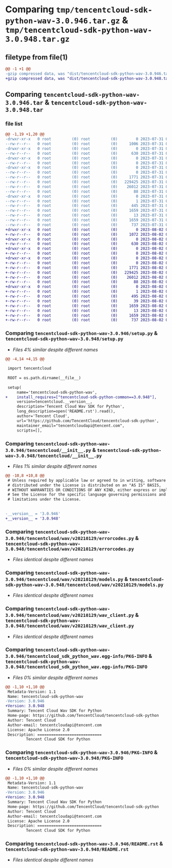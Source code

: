 # Comparing `tmp/tencentcloud-sdk-python-wav-3.0.946.tar.gz` & `tmp/tencentcloud-sdk-python-wav-3.0.948.tar.gz`

## filetype from file(1)

```diff
@@ -1 +1 @@
-gzip compressed data, was "dist/tencentcloud-sdk-python-wav-3.0.946.tar", last modified: Mon Jul 31 00:40:05 2023, max compression
+gzip compressed data, was "dist/tencentcloud-sdk-python-wav-3.0.948.tar", last modified: Wed Aug  2 00:41:43 2023, max compression
```

## Comparing `tencentcloud-sdk-python-wav-3.0.946.tar` & `tencentcloud-sdk-python-wav-3.0.948.tar`

### file list

```diff
@@ -1,19 +1,20 @@
-drwxr-xr-x   0 root         (0) root         (0)        0 2023-07-31 00:40:05.000000 tencentcloud-sdk-python-wav-3.0.946/
--rw-r--r--   0 root         (0) root         (0)     1006 2023-07-31 00:40:05.000000 tencentcloud-sdk-python-wav-3.0.946/setup.py
-drwxr-xr-x   0 root         (0) root         (0)        0 2023-07-31 00:40:05.000000 tencentcloud-sdk-python-wav-3.0.946/tencentcloud/
--rw-r--r--   0 root         (0) root         (0)      630 2023-07-31 00:40:05.000000 tencentcloud-sdk-python-wav-3.0.946/tencentcloud/__init__.py
-drwxr-xr-x   0 root         (0) root         (0)        0 2023-07-31 00:40:05.000000 tencentcloud-sdk-python-wav-3.0.946/tencentcloud/wav/
--rw-r--r--   0 root         (0) root         (0)        0 2023-07-31 00:40:05.000000 tencentcloud-sdk-python-wav-3.0.946/tencentcloud/wav/__init__.py
-drwxr-xr-x   0 root         (0) root         (0)        0 2023-07-31 00:40:05.000000 tencentcloud-sdk-python-wav-3.0.946/tencentcloud/wav/v20210129/
--rw-r--r--   0 root         (0) root         (0)        0 2023-07-31 00:40:05.000000 tencentcloud-sdk-python-wav-3.0.946/tencentcloud/wav/v20210129/__init__.py
--rw-r--r--   0 root         (0) root         (0)     1771 2023-07-31 00:40:05.000000 tencentcloud-sdk-python-wav-3.0.946/tencentcloud/wav/v20210129/errorcodes.py
--rw-r--r--   0 root         (0) root         (0)   229425 2023-07-31 00:40:05.000000 tencentcloud-sdk-python-wav-3.0.946/tencentcloud/wav/v20210129/models.py
--rw-r--r--   0 root         (0) root         (0)    26012 2023-07-31 00:40:05.000000 tencentcloud-sdk-python-wav-3.0.946/tencentcloud/wav/v20210129/wav_client.py
--rw-r--r--   0 root         (0) root         (0)       88 2023-07-31 00:40:05.000000 tencentcloud-sdk-python-wav-3.0.946/setup.cfg
-drwxr-xr-x   0 root         (0) root         (0)        0 2023-07-31 00:40:05.000000 tencentcloud-sdk-python-wav-3.0.946/tencentcloud_sdk_python_wav.egg-info/
--rw-r--r--   0 root         (0) root         (0)        1 2023-07-31 00:40:05.000000 tencentcloud-sdk-python-wav-3.0.946/tencentcloud_sdk_python_wav.egg-info/dependency_links.txt
--rw-r--r--   0 root         (0) root         (0)      445 2023-07-31 00:40:05.000000 tencentcloud-sdk-python-wav-3.0.946/tencentcloud_sdk_python_wav.egg-info/SOURCES.txt
--rw-r--r--   0 root         (0) root         (0)     1659 2023-07-31 00:40:05.000000 tencentcloud-sdk-python-wav-3.0.946/tencentcloud_sdk_python_wav.egg-info/PKG-INFO
--rw-r--r--   0 root         (0) root         (0)       13 2023-07-31 00:40:05.000000 tencentcloud-sdk-python-wav-3.0.946/tencentcloud_sdk_python_wav.egg-info/top_level.txt
--rw-r--r--   0 root         (0) root         (0)     1659 2023-07-31 00:40:05.000000 tencentcloud-sdk-python-wav-3.0.946/PKG-INFO
--rw-r--r--   0 root         (0) root         (0)      737 2023-07-31 00:40:05.000000 tencentcloud-sdk-python-wav-3.0.946/README.rst
+drwxr-xr-x   0 root         (0) root         (0)        0 2023-08-02 00:41:43.000000 tencentcloud-sdk-python-wav-3.0.948/
+-rw-r--r--   0 root         (0) root         (0)     1072 2023-08-02 00:41:43.000000 tencentcloud-sdk-python-wav-3.0.948/setup.py
+drwxr-xr-x   0 root         (0) root         (0)        0 2023-08-02 00:41:43.000000 tencentcloud-sdk-python-wav-3.0.948/tencentcloud/
+-rw-r--r--   0 root         (0) root         (0)      630 2023-08-02 00:41:43.000000 tencentcloud-sdk-python-wav-3.0.948/tencentcloud/__init__.py
+drwxr-xr-x   0 root         (0) root         (0)        0 2023-08-02 00:41:43.000000 tencentcloud-sdk-python-wav-3.0.948/tencentcloud/wav/
+-rw-r--r--   0 root         (0) root         (0)        0 2023-08-02 00:41:43.000000 tencentcloud-sdk-python-wav-3.0.948/tencentcloud/wav/__init__.py
+drwxr-xr-x   0 root         (0) root         (0)        0 2023-08-02 00:41:43.000000 tencentcloud-sdk-python-wav-3.0.948/tencentcloud/wav/v20210129/
+-rw-r--r--   0 root         (0) root         (0)        0 2023-08-02 00:41:43.000000 tencentcloud-sdk-python-wav-3.0.948/tencentcloud/wav/v20210129/__init__.py
+-rw-r--r--   0 root         (0) root         (0)     1771 2023-08-02 00:41:43.000000 tencentcloud-sdk-python-wav-3.0.948/tencentcloud/wav/v20210129/errorcodes.py
+-rw-r--r--   0 root         (0) root         (0)   229425 2023-08-02 00:41:43.000000 tencentcloud-sdk-python-wav-3.0.948/tencentcloud/wav/v20210129/models.py
+-rw-r--r--   0 root         (0) root         (0)    26012 2023-08-02 00:41:43.000000 tencentcloud-sdk-python-wav-3.0.948/tencentcloud/wav/v20210129/wav_client.py
+-rw-r--r--   0 root         (0) root         (0)       88 2023-08-02 00:41:43.000000 tencentcloud-sdk-python-wav-3.0.948/setup.cfg
+drwxr-xr-x   0 root         (0) root         (0)        0 2023-08-02 00:41:43.000000 tencentcloud-sdk-python-wav-3.0.948/tencentcloud_sdk_python_wav.egg-info/
+-rw-r--r--   0 root         (0) root         (0)        1 2023-08-02 00:41:43.000000 tencentcloud-sdk-python-wav-3.0.948/tencentcloud_sdk_python_wav.egg-info/dependency_links.txt
+-rw-r--r--   0 root         (0) root         (0)      495 2023-08-02 00:41:43.000000 tencentcloud-sdk-python-wav-3.0.948/tencentcloud_sdk_python_wav.egg-info/SOURCES.txt
+-rw-r--r--   0 root         (0) root         (0)       39 2023-08-02 00:41:43.000000 tencentcloud-sdk-python-wav-3.0.948/tencentcloud_sdk_python_wav.egg-info/requires.txt
+-rw-r--r--   0 root         (0) root         (0)     1659 2023-08-02 00:41:43.000000 tencentcloud-sdk-python-wav-3.0.948/tencentcloud_sdk_python_wav.egg-info/PKG-INFO
+-rw-r--r--   0 root         (0) root         (0)       13 2023-08-02 00:41:43.000000 tencentcloud-sdk-python-wav-3.0.948/tencentcloud_sdk_python_wav.egg-info/top_level.txt
+-rw-r--r--   0 root         (0) root         (0)     1659 2023-08-02 00:41:43.000000 tencentcloud-sdk-python-wav-3.0.948/PKG-INFO
+-rw-r--r--   0 root         (0) root         (0)      737 2023-08-02 00:41:43.000000 tencentcloud-sdk-python-wav-3.0.948/README.rst
```

### Comparing `tencentcloud-sdk-python-wav-3.0.946/setup.py` & `tencentcloud-sdk-python-wav-3.0.948/setup.py`

 * *Files 4% similar despite different names*

```diff
@@ -4,14 +4,15 @@
 
 import tencentcloud
 
 ROOT = os.path.dirname(__file__)
 
 setup(
     name='tencentcloud-sdk-python-wav',
+    install_requires=["tencentcloud-sdk-python-common==3.0.948"],
     version=tencentcloud.__version__,
     description='Tencent Cloud Wav SDK for Python',
     long_description=open('README.rst').read(),
     author='Tencent Cloud',
     url='https://github.com/TencentCloud/tencentcloud-sdk-python',
     maintainer_email="tencentcloudapi@tencent.com",
     scripts=[],
```

### Comparing `tencentcloud-sdk-python-wav-3.0.946/tencentcloud/__init__.py` & `tencentcloud-sdk-python-wav-3.0.948/tencentcloud/__init__.py`

 * *Files 1% similar despite different names*

```diff
@@ -10,8 +10,8 @@
 # Unless required by applicable law or agreed to in writing, software
 # distributed under the License is distributed on an "AS IS" BASIS,
 # WITHOUT WARRANTIES OR CONDITIONS OF ANY KIND, either express or implied.
 # See the License for the specific language governing permissions and
 # limitations under the License.
 
 
-__version__ = '3.0.946'
+__version__ = '3.0.948'
```

### Comparing `tencentcloud-sdk-python-wav-3.0.946/tencentcloud/wav/v20210129/errorcodes.py` & `tencentcloud-sdk-python-wav-3.0.948/tencentcloud/wav/v20210129/errorcodes.py`

 * *Files identical despite different names*

### Comparing `tencentcloud-sdk-python-wav-3.0.946/tencentcloud/wav/v20210129/models.py` & `tencentcloud-sdk-python-wav-3.0.948/tencentcloud/wav/v20210129/models.py`

 * *Files identical despite different names*

### Comparing `tencentcloud-sdk-python-wav-3.0.946/tencentcloud/wav/v20210129/wav_client.py` & `tencentcloud-sdk-python-wav-3.0.948/tencentcloud/wav/v20210129/wav_client.py`

 * *Files identical despite different names*

### Comparing `tencentcloud-sdk-python-wav-3.0.946/tencentcloud_sdk_python_wav.egg-info/PKG-INFO` & `tencentcloud-sdk-python-wav-3.0.948/tencentcloud_sdk_python_wav.egg-info/PKG-INFO`

 * *Files 0% similar despite different names*

```diff
@@ -1,10 +1,10 @@
 Metadata-Version: 1.1
 Name: tencentcloud-sdk-python-wav
-Version: 3.0.946
+Version: 3.0.948
 Summary: Tencent Cloud Wav SDK for Python
 Home-page: https://github.com/TencentCloud/tencentcloud-sdk-python
 Author: Tencent Cloud
 Author-email: tencentcloudapi@tencent.com
 License: Apache License 2.0
 Description: ============================
         Tencent Cloud SDK for Python
```

### Comparing `tencentcloud-sdk-python-wav-3.0.946/PKG-INFO` & `tencentcloud-sdk-python-wav-3.0.948/PKG-INFO`

 * *Files 0% similar despite different names*

```diff
@@ -1,10 +1,10 @@
 Metadata-Version: 1.1
 Name: tencentcloud-sdk-python-wav
-Version: 3.0.946
+Version: 3.0.948
 Summary: Tencent Cloud Wav SDK for Python
 Home-page: https://github.com/TencentCloud/tencentcloud-sdk-python
 Author: Tencent Cloud
 Author-email: tencentcloudapi@tencent.com
 License: Apache License 2.0
 Description: ============================
         Tencent Cloud SDK for Python
```

### Comparing `tencentcloud-sdk-python-wav-3.0.946/README.rst` & `tencentcloud-sdk-python-wav-3.0.948/README.rst`

 * *Files identical despite different names*

